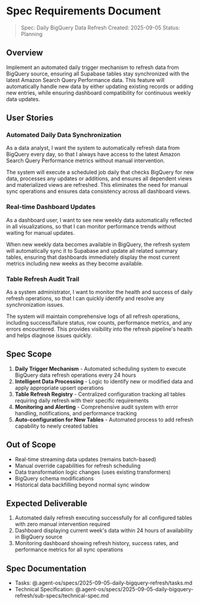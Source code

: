# Spec Requirements Document

> Spec: Daily BigQuery Data Refresh
> Created: 2025-09-05
> Status: Planning

## Overview

Implement an automated daily trigger mechanism to refresh data from BigQuery source, ensuring all Supabase tables stay synchronized with the latest Amazon Search Query Performance data. This feature will automatically handle new data by either updating existing records or adding new entries, while ensuring dashboard compatibility for continuous weekly data updates.

## User Stories

### Automated Daily Data Synchronization

As a data analyst, I want the system to automatically refresh data from BigQuery every day, so that I always have access to the latest Amazon Search Query Performance metrics without manual intervention.

The system will execute a scheduled job daily that checks BigQuery for new data, processes any updates or additions, and ensures all dependent views and materialized views are refreshed. This eliminates the need for manual sync operations and ensures data consistency across all dashboard views.

### Real-time Dashboard Updates

As a dashboard user, I want to see new weekly data automatically reflected in all visualizations, so that I can monitor performance trends without waiting for manual updates.

When new weekly data becomes available in BigQuery, the refresh system will automatically sync it to Supabase and update all related summary tables, ensuring that dashboards immediately display the most current metrics including new weeks as they become available.

### Table Refresh Audit Trail

As a system administrator, I want to monitor the health and success of daily refresh operations, so that I can quickly identify and resolve any synchronization issues.

The system will maintain comprehensive logs of all refresh operations, including success/failure status, row counts, performance metrics, and any errors encountered. This provides visibility into the refresh pipeline's health and helps diagnose issues quickly.

## Spec Scope

1. **Daily Trigger Mechanism** - Automated scheduling system to execute BigQuery data refresh operations every 24 hours
2. **Intelligent Data Processing** - Logic to identify new or modified data and apply appropriate upsert operations
3. **Table Refresh Registry** - Centralized configuration tracking all tables requiring daily refresh with their specific requirements
4. **Monitoring and Alerting** - Comprehensive audit system with error handling, notifications, and performance tracking
5. **Auto-configuration for New Tables** - Automated process to add refresh capability to newly created tables

## Out of Scope

- Real-time streaming data updates (remains batch-based)
- Manual override capabilities for refresh scheduling
- Data transformation logic changes (uses existing transformers)
- BigQuery schema modifications
- Historical data backfilling beyond normal sync window

## Expected Deliverable

1. Automated daily refresh executing successfully for all configured tables with zero manual intervention required
2. Dashboard displaying current week's data within 24 hours of availability in BigQuery source
3. Monitoring dashboard showing refresh history, success rates, and performance metrics for all sync operations

## Spec Documentation

- Tasks: @.agent-os/specs/2025-09-05-daily-bigquery-refresh/tasks.md
- Technical Specification: @.agent-os/specs/2025-09-05-daily-bigquery-refresh/sub-specs/technical-spec.md